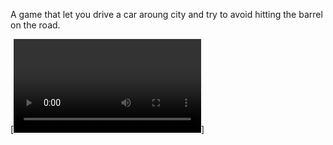 A game that let you drive a car aroung city and try to avoid hitting the barrel on the road.

[![Watch the video](https://raw.githubusercontent.com/ThanooThanu/3D-Game-Development-using-C-and-OPENGL/main/Assignment%203/City%20Driver.mp4)]